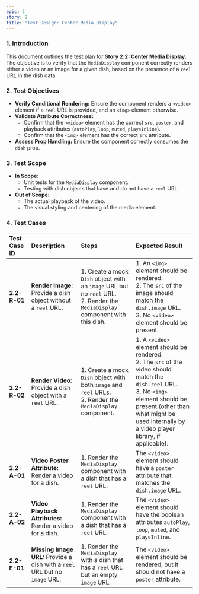 ```yaml
---
epic: 2
story: 2
title: "Test Design: Center Media Display"
---
```


### 1. Introduction

This document outlines the test plan for **Story 2.2: Center Media Display**. The objective is to verify that the `MediaDisplay` component correctly renders either a video or an image for a given dish, based on the presence of a `reel` URL in the dish data.

### 2. Test Objectives

*   **Verify Conditional Rendering:** Ensure the component renders a `<video>` element if a `reel` URL is provided, and an `<img>` element otherwise.
*   **Validate Attribute Correctness:**
    *   Confirm that the `<video>` element has the correct `src`, `poster`, and playback attributes (`autoPlay`, `loop`, `muted`, `playsInline`).
    *   Confirm that the `<img>` element has the correct `src` attribute.
*   **Assess Prop Handling:** Ensure the component correctly consumes the `dish` prop.

### 3. Test Scope

*   **In Scope:**
    *   Unit tests for the `MediaDisplay` component.
    *   Testing with dish objects that have and do not have a `reel` URL.
*   **Out of Scope:**
    *   The actual playback of the video.
    *   The visual styling and centering of the media element.

### 4. Test Cases

| Test Case ID | Description | Steps | Expected Result |
| :--- | :--- | :--- | :--- |
| **2.2-R-01** | **Render Image:** Provide a dish object without a `reel` URL. | 1. Create a mock `Dish` object with an `image` URL but no `reel` URL. <br> 2. Render the `MediaDisplay` component with this dish. | 1. An `<img>` element should be rendered. <br> 2. The `src` of the image should match the `dish.image` URL. <br> 3. No `<video>` element should be present. |
| **2.2-R-02** | **Render Video:** Provide a dish object with a `reel` URL. | 1. Create a mock `Dish` object with both `image` and `reel` URLs. <br> 2. Render the `MediaDisplay` component. | 1. A `<video>` element should be rendered. <br> 2. The `src` of the video should match the `dish.reel` URL. <br> 3. No `<img>` element should be present (other than what might be used internally by a video player library, if applicable). |
| **2.2-A-01** | **Video Poster Attribute:** Render a video for a dish. | 1. Render the `MediaDisplay` component with a dish that has a `reel` URL. | The `<video>` element should have a `poster` attribute that matches the `dish.image` URL. |
| **2.2-A-02** | **Video Playback Attributes:** Render a video for a dish. | 1. Render the `MediaDisplay` component with a dish that has a `reel` URL. | The `<video>` element should have the boolean attributes `autoPlay`, `loop`, `muted`, and `playsInline`. |
| **2.2-E-01** | **Missing Image URL:** Provide a dish with a `reel` URL but no `image` URL. | 1. Render the `MediaDisplay` with a dish that has a `reel` URL but an empty `image` URL. | The `<video>` element should be rendered, but it should not have a `poster` attribute. |